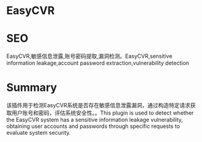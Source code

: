 # EasyCVR
# SEO
EasyCVR,敏感信息泄露,账号密码提取,漏洞检测。EasyCVR,sensitive information leakage,account password extraction,vulnerability detection
# Summary
该插件用于检测EasyCVR系统是否存在敏感信息泄露漏洞，通过构造特定请求获取用户账号和密码，评估系统安全性。。This plugin is used to detect whether the EasyCVR system has a sensitive information leakage vulnerability, obtaining user accounts and passwords through specific requests to evaluate system security.
